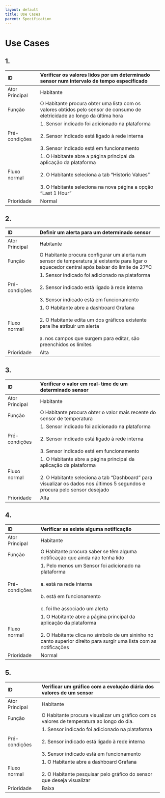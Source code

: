 ```yaml
---
layout: default
title: Use Cases
parent: Specification
---
```


# Use Cases

## 1.

<div markdown="1">

| ID | Verificar os valores lidos por um determinado sensor num intervalo de tempo especificado                                  |
|:---------------|:------------------------------------------------------------------------------------------------------------------|
| Ator Principal | Habitante                                                                                                        |
| Função         | O Habitante procura obter uma lista com os valores obtidos pelo sensor de consumo de eletricidade ao longo da última hora   |
| Pré-condições | 1. Sensor indicado foi adicionado na plataforma <br/><br/> 2. Sensor indicado está ligado à rede interna <br/><br/> 3. Sensor indicado está em funcionamento |
| Fluxo normal   | 1. O Habitante abre a página principal da aplicação da plataforma <br/><br/> 2. O Habitante seleciona a tab “Historic Values” <br/><br/> 3. O Habitante seleciona na nova página a opção “Last 1 Hour” |
| Prioridade | Normal |

</div>

## 2.

<div markdown="1">

| ID | Definir um alerta para um determinado sensor                                  |
|:---------------|:------------------------------------------------------------------------------------------------------------------|
| Ator Principal | Habitante                                                                                                        |
| Função         | O Habitante procura configurar um alerta num sensor de temperatura já existente para ligar o aquecedor central após baixar do limite de 27ºC   |
| Pré-condições | 1. Sensor indicado foi adicionado na plataforma <br/><br/> 2. Sensor indicado está ligado à rede interna <br/><br/> 3. Sensor indicado está em funcionamento |
| Fluxo normal   | 1. O Habitante abre a dashboard Grafana <br/><br/> 2. O Habitante edita um dos gráficos existente para lhe atribuir um alerta <br/><br/> a. nos campos que surgem para editar, são preenchidos os limites |
| Prioridade | Alta |

</div>

## 3.

<div markdown="1">

| ID | Verificar o valor em real-time de um determinado sensor                                  |
|:---------------|:------------------------------------------------------------------------------------------------------------------|
| Ator Principal | Habitante                                                                                                        |
| Função         | O Habitante procura obter o valor mais recente do sensor de temperatura  |
| Pré-condições | 1. Sensor indicado foi adicionado na plataforma <br/><br/> 2. Sensor indicado está ligado à rede interna <br/><br/> 3. Sensor indicado está em funcionamento |
| Fluxo normal   | 1. O Habitante abre a página principal da aplicação da plataforma <br/><br/> 2. O Habitante seleciona a tab “Dashboard” para visualizar os dados nos últimos 5 segundos e procura pelo sensor desejado |
| Prioridade | Alta |

</div>

## 4.

<div markdown="1">

| ID | Verificar se existe alguma notificação                                  |
|:---------------|:------------------------------------------------------------------------------------------------------------------|
| Ator Principal | Habitante                                                                                                        |
| Função         | O Habitante procura saber se têm alguma notificação que ainda não tenha lido  |
| Pré-condições | 1. Pelo menos um Sensor foi adicionado na plataforma <br/><br/> a. está na rede interna <br/><br/> b. está em funcionamento <br/><br/> c. foi lhe associado um alerta |
| Fluxo normal   | 1. O Habitante abre a página principal da aplicação da plataforma <br/><br/> 2. O Habitante clica no símbolo de um sininho no canto superior direito para surgir uma lista com as notificações |
| Prioridade | Normal |

</div>

## 5.

<div markdown="1">

| ID | Verificar um gráfico com a evolução diária dos valores de um sensor                                  |
|:---------------|:------------------------------------------------------------------------------------------------------------------|
| Ator Principal | Habitante                                                                                                        |
| Função         | O Habitante procura visualizar um gráfico com os valores de temperatura ao longo do dia.  |
| Pré-condições | 1. Sensor indicado foi adicionado na plataforma <br/><br/> 2. Sensor indicado está ligado à rede interna <br/><br/> 3. Sensor indicado está em funcionamento |
| Fluxo normal   | 1. O Habitante abre a dashboard Grafana <br/><br/> 2. O Habitante pesquisar pelo gráfico do sensor que deseja visualizar |
| Prioridade | Baixa |

</div>

